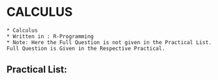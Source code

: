 # CALCULUS 
	* Calculus
	* Written in : R-Programming
	* Note: Here the Full Question is not given in the Practical List. Full Question is Given in the Respective Practical.

## Practical List:
